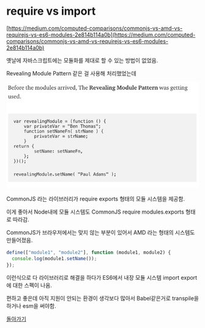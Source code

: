 # require vs import

[https://medium.com/computed-comparisons/commonjs-vs-amd-vs-requirejs-vs-es6-modules-2e814b114a0b](https://medium.com/computed-comparisons/commonjs-vs-amd-vs-requirejs-vs-es6-modules-2e814b114a0b)

옛날에 자바스크립트에는 모듈화를 제대로 할 수 있는 방법이 없었음.

Revealing Module Pattern 같은 걸 사용해 처리했었는데

![revealing](./revealing.png)

CommonJS 라는 라이브러리가 require exports 형태의 모듈 시스템을 제공함.

이게 좋아서 Node내에 모듈 시스템도 CommonJS require modules.exports 형태로 따라감.

CommonJS가 브라우저에서는 맞지 않는 부분이 있어서 AMD 라는 형태의 시스템도 만들어졌음.

```js
define(["module1", "module2"], function (module1, module2) {
  console.log(module1.setName());
});
```

이런식으로 다 라이브러리로 해결을 하다가 ES6에서 내장 모듈 시스템 import export에 대한 스펙이 나옴.

편하고 좋은데 아직 지원이 안되는 환경이 생각보다 많아서 Babel같은거로 transpile을 하거나 esm을 써야함.

[돌아가기](../../README.md)
